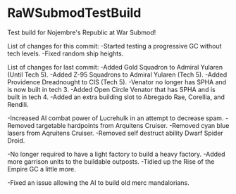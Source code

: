 # RaWSubmodTestBuild
 Test build for Nojembre's Republic at War Submod!

 List of changes for this commit:
-Started testing a progressive GC without tech levels.
-Fixed random ship heights.
 
 
 
 List of changes for last commit:
-Added Gold Squadron to Admiral Yularen (Until Tech 5).
-Added Z-95 Squadrons to Admiral Yularen (Tech 5).
-Added Providence Dreadnought to CIS (Tech 5).
-Venator no longer has SPHA and is now built in tech 3.
-Added Open Circle Venator that has SPHA and is built in tech 4.
-Added an extra building slot to Abregado Rae, Corellia, and Rendili.

-Increased AI combat power of Lucrehulk in an attempt to decrease spam.
-Removed targetable hardpoints from Arquitens Cruiser.
-Removed cyan blue lasers from Aqruitens Cruiser.
-Removed self destruct ability Dwarf Spider Droid.

-No longer required to have a light factory to build a heavy factory.
-Added more garrison units to the buildable outposts.
-Tidied up the Rise of the Empire GC a little more.

-Fixed an issue allowing the AI to build old merc mandalorians.
